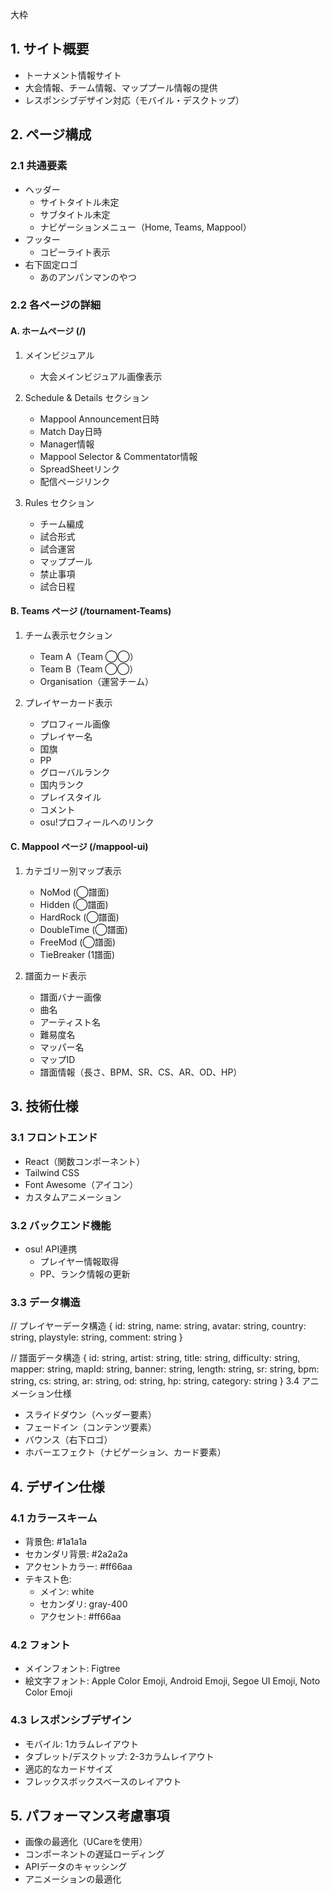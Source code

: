 大枠

## 1. サイト概要
- トーナメント情報サイト
- 大会情報、チーム情報、マッププール情報の提供
- レスポンシブデザイン対応（モバイル・デスクトップ）

## 2. ページ構成
### 2.1 共通要素
- ヘッダー
  - サイトタイトル未定
  - サブタイトル未定
  - ナビゲーションメニュー（Home, Teams, Mappool）
- フッター
  - コピーライト表示
- 右下固定ロゴ
  - あのアンパンマンのやつ

### 2.2 各ページの詳細

#### A. ホームページ (/)
1. メインビジュアル
   - 大会メインビジュアル画像表示

2. Schedule & Details セクション
   - Mappool Announcement日時
   - Match Day日時
   - Manager情報
   - Mappool Selector & Commentator情報
   - SpreadSheetリンク
   - 配信ページリンク

3. Rules セクション
   - チーム編成
   - 試合形式
   - 試合運営
   - マッププール
   - 禁止事項
   - 試合日程

#### B. Teams ページ (/tournament-Teams)
1. チーム表示セクション
   - Team A（Team ◯◯）
   - Team B（Team ◯◯）
   - Organisation（運営チーム）

2. プレイヤーカード表示
   - プロフィール画像
   - プレイヤー名
   - 国旗
   - PP
   - グローバルランク
   - 国内ランク
   - プレイスタイル
   - コメント
   - osu!プロフィールへのリンク

#### C. Mappool ページ (/mappool-ui)
1. カテゴリー別マップ表示
   - NoMod (◯譜面)
   - Hidden (◯譜面)
   - HardRock (◯譜面)
   - DoubleTime (◯譜面)
   - FreeMod (◯譜面)
   - TieBreaker (1譜面)

2. 譜面カード表示
   - 譜面バナー画像
   - 曲名
   - アーティスト名
   - 難易度名
   - マッパー名
   - マップID
   - 譜面情報（長さ、BPM、SR、CS、AR、OD、HP）

## 3. 技術仕様

### 3.1 フロントエンド
- React（関数コンポーネント）
- Tailwind CSS
- Font Awesome（アイコン）
- カスタムアニメーション

### 3.2 バックエンド機能
- osu! API連携
  - プレイヤー情報取得
  - PP、ランク情報の更新

### 3.3 データ構造
// プレイヤーデータ構造
{
  id: string,
  name: string,
  avatar: string,
  country: string,
  playstyle: string,
  comment: string
}

// 譜面データ構造
{
  id: string,
  artist: string,
  title: string,
  difficulty: string,
  mapper: string,
  mapId: string,
  banner: string,
  length: string,
  sr: string,
  bpm: string,
  cs: string,
  ar: string,
  od: string,
  hp: string,
  category: string
}
3.4 アニメーション仕様
- スライドダウン（ヘッダー要素）
- フェードイン（コンテンツ要素）
- バウンス（右下ロゴ）
- ホバーエフェクト（ナビゲーション、カード要素）

## 4. デザイン仕様

### 4.1 カラースキーム
- 背景色: #1a1a1a
- セカンダリ背景: #2a2a2a
- アクセントカラー: #ff66aa
- テキスト色:
  - メイン: white
  - セカンダリ: gray-400
  - アクセント: #ff66aa

### 4.2 フォント
- メインフォント: Figtree
- 絵文字フォント: Apple Color Emoji, Android Emoji, Segoe UI Emoji, Noto Color Emoji

### 4.3 レスポンシブデザイン
- モバイル: 1カラムレイアウト
- タブレット/デスクトップ: 2-3カラムレイアウト
- 適応的なカードサイズ
- フレックスボックスベースのレイアウト

## 5. パフォーマンス考慮事項
- 画像の最適化（UCareを使用）
- コンポーネントの遅延ローディング
- APIデータのキャッシング
- アニメーションの最適化
